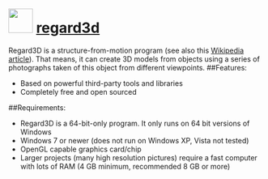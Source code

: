 # <img src="https://cdn.jsdelivr.net/gh/olafhaag/chocolatey-packages@master/automatic/regard3d/regard3d.png" width="48" height="48"/> [regard3d](https://chocolatey.org/packages/regard3d)

Regard3D is a structure-from-motion program (see also this [Wikipedia article](http://en.wikipedia.org/wiki/Structure_from_motion)). That means, it can create 3D models from objects using a series of photographs taken of this object from different viewpoints.
##Features:
* Based on powerful third-party tools and libraries
* Completely free and open sourced

##Requirements:
* Regard3D is a 64-bit-only program. It only runs on 64 bit versions of Windows
* Windows 7 or newer (does not run on Windows XP, Vista not tested)
* OpenGL capable graphics card/chip
* Larger projects (many high resolution pictures) require a fast computer with lots of RAM (4 GB minimum, recommended 8 GB or more)
